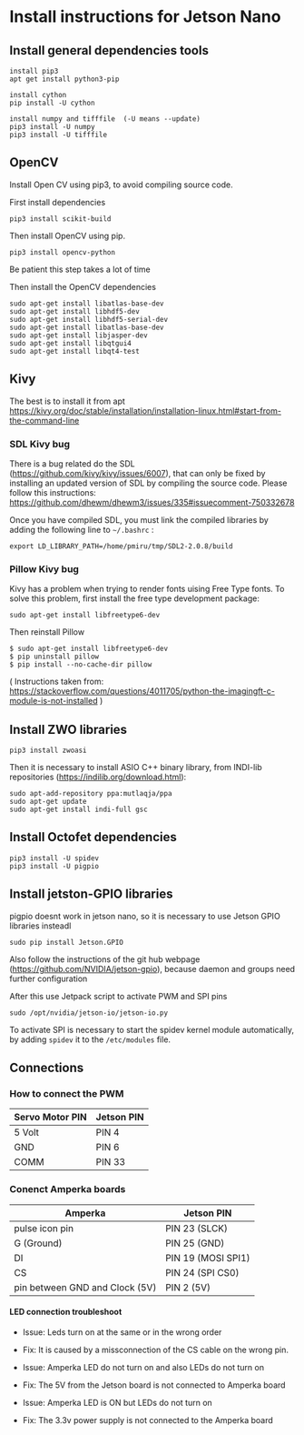 # Install instructions for Jetson Nano

## Install general dependencies tools
```
install pip3
apt get install python3-pip

install cython
pip install -U cython 

install numpy and tifffile  (-U means --update)
pip3 install -U numpy 
pip3 install -U tifffile 
```

## OpenCV
Install Open CV using pip3, to avoid compiling source code. 

First install dependencies   

`pip3 install scikit-build`

Then install OpenCV using pip. 

`pip3 install opencv-python`

Be patient this step takes a lot of time

Then install the OpenCV dependencies 
```
sudo apt-get install libatlas-base-dev
sudo apt-get install libhdf5-dev
sudo apt-get install libhdf5-serial-dev
sudo apt-get install libatlas-base-dev
sudo apt-get install libjasper-dev
sudo apt-get install libqtgui4 
sudo apt-get install libqt4-test
```

## Kivy
The best is to install it from apt
https://kivy.org/doc/stable/installation/installation-linux.html#start-from-the-command-line

### SDL Kivy bug
There is a bug related do the SDL (https://github.com/kivy/kivy/issues/6007), that can only be fixed by installing an updated version of SDL by compiling the source code. Please follow this instructions: https://github.com/dhewm/dhewm3/issues/335#issuecomment-750332678

Once you have compiled SDL, you must link the compiled libraries by adding the following line to  `~/.bashrc` :

`export LD_LIBRARY_PATH=/home/pmiru/tmp/SDL2-2.0.8/build`

### Pillow Kivy bug 
Kivy has a problem when trying to render fonts uising Free Type fonts. To solve this problem, first install the free type development package:

`sudo apt-get install libfreetype6-dev`

Then reinstall Pillow 

```
$ sudo apt-get install libfreetype6-dev
$ pip uninstall pillow
$ pip install --no-cache-dir pillow
```

( Instructions taken from: https://stackoverflow.com/questions/4011705/python-the-imagingft-c-module-is-not-installed )


## Install ZWO libraries 
`pip3 install zwoasi`

Then it is necessary to install ASIO C++ binary library, from INDI-lib repositories (https://indilib.org/download.html):

```
sudo apt-add-repository ppa:mutlaqja/ppa
sudo apt-get update
sudo apt-get install indi-full gsc
```

## Install Octofet dependencies
```
pip3 install -U spidev
pip3 install -U pigpio
```

## Install jetston-GPIO libraries 
pigpio doesnt work in jetson nano, so it is necessary to use Jetson GPIO libraries insteadl 

`sudo pip install Jetson.GPIO`

Also follow the instructions of the git hub webpage (https://github.com/NVIDIA/jetson-gpio), because daemon and groups need further configuration


After this use Jetpack script to activate PWM and SPI pins 

`sudo /opt/nvidia/jetson-io/jetson-io.py`

To activate SPI is necessary to start the spidev kernel module automatically, by adding `spidev` it to the `/etc/modules` file.


## Connections

### How to connect the PWM

| Servo Motor PIN  | Jetson PIN  |
| ------------- | ------------- |
| 5 Volt   | PIN 4  |
| GND   | PIN 6  |
| COMM   | PIN 33  |

### Conenct Amperka boards

| Amperka  | Jetson PIN |
| ------------- | ------------- |
| pulse icon pin   | PIN 23  (SLCK) |
| G (Ground) | PIN 25 (GND)  |
| DI   | PIN 19 (MOSI SPI1) |
| CS   | PIN 24 (SPI CS0) |
| pin between GND and Clock (5V)   | PIN 2 (5V) |

#### LED connection troubleshoot
- Issue: Leds turn on at the same or in the wrong order
- Fix: It is caused by a missconnection of the CS cable on the wrong pin.

- Issue: Amperka LED do not turn on and also LEDs do not turn on
- Fix: The 5V from the Jetson board is not connected to Amperka board

- Issue: Amperka LED is ON but LEDs do not turn on
- Fix: The 3.3v power supply is not connected to the Amperka board






